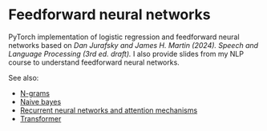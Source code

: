 # Feedforward neural networks
PyTorch implementation of logistic regression and feedforward neural networks based on *Dan Jurafsky and James H. Martin (2024). Speech and Language Processing (3rd ed. draft).* I also provide slides from my NLP course to understand feedforward neural networks.

See also:

- [N-grams](https://github.com/gustavecortal/ngram)
- [Naive bayes](https://github.com/gustavecortal/naive-bayes)
- [Recurrent neural networks and attention mechanisms](https://github.com/gustavecortal/recurrent-neural-networks)
- [Transformer](https://github.com/gustavecortal/transformer)
